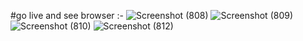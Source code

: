 #go live and see browser :-
![Screenshot (808)](https://github.com/Sulochnabudia/TO-DO-list-with-Javascript/assets/117648334/1da8a867-8a35-4aae-bf2a-5f6572f2d5d6)
![Screenshot (809)](https://github.com/Sulochnabudia/TO-DO-list-with-Javascript/assets/117648334/c768c044-6f07-4eda-9420-067b13ebe2f4)
![Screenshot (810)](https://github.com/Sulochnabudia/TO-DO-list-with-Javascript/assets/117648334/29f1a6e5-ba8b-4d70-a517-2bc2b4130a15)
![Screenshot (812)](https://github.com/Sulochnabudia/TO-DO-list-with-Javascript/assets/117648334/04a58a7e-6e7b-477c-a207-f82ddf8049f3)
